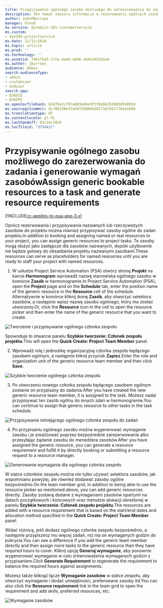 ```yaml
---
title: Przypisywanie ogólnego zasobu możliwego do zarezerwowania do zadania i zespołu projektu
description: Ten temat zawiera informacje o rezerwowaniu ogólnych zasobów dla zadań i zespołów projektów.
author: JohnPBurrows
manager: kfend
ms.service: dynamics-365-customerservice
ms.custom:
- dyn365-projectservice
ms.date: 12/11/2018
ms.topic: article
ms.prod: ''
ms.technology: ''
ms.assetid: f461fbd3-1fce-4aeb-a896-a6d14453a5a4
ms.author: jburrows
audience: Admin
search.audienceType:
- admin
- customizer
- enduser
search.app:
- D365CE
- D365PS
ms.openlocfilehash: 82478e2cf97ab03e80e9f5fbb662b3603d5905b9
ms.sourcegitcommit: 8c786230ef2a497280885b827162561776e2eb00
ms.translationtype: HT
ms.contentlocale: pl-PL
ms.lasthandoff: 03/24/2020
ms.locfileid: "3754421"
---
```

# <a name="assign-generic-bookable-resources-to-a-task-and-generate-resource-requirements"></a><span data-ttu-id="d4d17-103">Przypisywanie ogólnego zasobu możliwego do zarezerwowania do zadania i generowanie wymagań zasobów</span><span class="sxs-lookup"><span data-stu-id="d4d17-103">Assign generic bookable resources to a task and generate resource requirements</span></span> 

[!INCLUDE[cc-applies-to-psa-app-3.x](../includes/cc-applies-to-psa-app-3x.md)]

<span data-ttu-id="d4d17-104">Oprócz rezerwowania i przypisywania nazwanych lub rzeczywistych zasobów do projektu można również przypisywać zasoby ogólne do zadań projektu.</span><span class="sxs-lookup"><span data-stu-id="d4d17-104">In addition to booking and assigning named or real resources to your project, you can assign generic resources to project tasks.</span></span> <span data-ttu-id="d4d17-105">Te zasoby mogą służyć jako zastępcze dla zasobów nazwanych, dopóki użytkownik nie będzie gotowy do obsadzenia projektu nazwanymi zasobami.</span><span class="sxs-lookup"><span data-stu-id="d4d17-105">These resources can serve as placeholders for named resources until you are ready to staff your project with named resources.</span></span> 

1. <span data-ttu-id="d4d17-106">W usłudze Project Service Automation (PSA) otwórz stronę **Projekt** na karcie **Harmonogram** wprowadź nazwę stanowiska ogólnego zasobu w komórce **Zasób** w harmonogramie.</span><span class="sxs-lookup"><span data-stu-id="d4d17-106">In Project Service Automation (PSA), open the **Project** page and on the **Schedule** tab, enter the position name of the generic resource in the **Resource** cell of the schedule.</span></span> <span data-ttu-id="d4d17-107">Alternatywnie w komórce kliknij ikonę **Zasób**, aby otworzyć selektora zasobów, a następnie wpisz nazwę zasobu ogólnego, który ma zostać utworzony.</span><span class="sxs-lookup"><span data-stu-id="d4d17-107">Or, click the **Resource** icon in the cell to open the resource picker and then enter the name of the generic resource that you want to create.</span></span>

![Tworzenie i przypisywanie ogólnego członka zespołu](media/RM-how-to-9.png)

<span data-ttu-id="d4d17-109">Spowoduje to otwarcie panelu **Szybkie tworzenie: Członek zespołu projektu**.</span><span class="sxs-lookup"><span data-stu-id="d4d17-109">This will open the **Quick Create: Project Team Member** panel.</span></span> 

2. <span data-ttu-id="d4d17-110">Wprowadź rolę i jednostkę organizacyjną członka zespołu będącego zasobem ogólnym, a następnie kliknij przycisk **Zapisz**.</span><span class="sxs-lookup"><span data-stu-id="d4d17-110">Enter the role and organization unit of the generic resource team member and then click **Save**.</span></span>

![Szybkie tworzenie ogólnego członka zespołu](media/RM-how-to-10.png)

3. <span data-ttu-id="d4d17-112">Po utworzeniu nowego członka zespołu będącego zasobem ogólnym zostanie on przypisany do zadania.</span><span class="sxs-lookup"><span data-stu-id="d4d17-112">After you have created the new generic resource team member, it is assigned to the task.</span></span> <span data-ttu-id="d4d17-113">Możesz nadal przypisywać ten zasób ogólny do innych zdań w harmonogramie.</span><span class="sxs-lookup"><span data-stu-id="d4d17-113">You can continue to assign that generic resource to other tasks in the task schedule.</span></span>

![Przypisywanie istniejącego ogólnego członka zespołu do zadań](media/RM-how-to-11.png)

4. <span data-ttu-id="d4d17-115">Po przypisaniu ogólnego zasobu można wygenerować wymaganie zasobu i je zrealizować poprzez bezpośrednie zarezerwowanie albo przesyłając żądanie zasobu do menedżera zasobów.</span><span class="sxs-lookup"><span data-stu-id="d4d17-115">After you have assigned the generic resource, you can generate a resource requirement and fulfill it by directly booking or submitting a resource request to a resource manager.</span></span>

![Generowanie wymagania dla ogólnego członka zespołu](media/RM-how-to-12.png)

<span data-ttu-id="d4d17-117">W siatce członków zespołu można nie tylko używać selektora zasobów, jak wspomniano powyżej, ale również dodawać zasoby ogólne bezpośrednio.</span><span class="sxs-lookup"><span data-stu-id="d4d17-117">On the team member grid, in addition to being able to use the resource picker as mentioned above, you can add generic resources directly.</span></span> <span data-ttu-id="d4d17-118">Zasoby zostaną dodane z wymaganiami zasobów opartymi na datach początkowych i końcowych oraz metodzie alokacji określonej w panelu **Szybkie tworzenie: Członek zespołu projektu**.</span><span class="sxs-lookup"><span data-stu-id="d4d17-118">The resources are added with a resource requirement that is based on the start/end dates and allocation method specified in the **Quick Create: Project Team Member** panel.</span></span>

<span data-ttu-id="d4d17-119">Widać różnicę, jeśli dodasz ogólnego członka zespołu bezpośrednio, a następnie przypiszesz mu więcej zadań, niż ma on wymaganych godzin do pokrycia.</span><span class="sxs-lookup"><span data-stu-id="d4d17-119">You can see a difference if you add the generic team member directly and then assign more tasks to the generic resource than they have required hours to cover.</span></span> <span data-ttu-id="d4d17-120">Kliknij opcję **Generuj wymaganie**, aby ponownie wygenerować wymaganie w celu zrównoważenia wymaganych godzin z przypisaniem.</span><span class="sxs-lookup"><span data-stu-id="d4d17-120">Click **Generate Requirement** to regenerate the requirement to balance the required hours against assignments.</span></span>

<span data-ttu-id="d4d17-121">Możesz także kliknąć łącze **Wymaganie zasobów** w siatce zespołu, aby otworzyć wymaganie i dodać umiejętności, preferowane zasoby itd.</span><span class="sxs-lookup"><span data-stu-id="d4d17-121">You can also click the **Resource requirement** link in the team grid to open the requirement and add skills, preferred resources, etc.</span></span>

![Wymaganie zasobów](media/RM-how-to-13.png)

